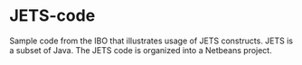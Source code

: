 # JETS-code
Sample code from the IBO that illustrates usage of JETS constructs.
JETS is a subset of Java.
The JETS code is organized into a Netbeans project.
